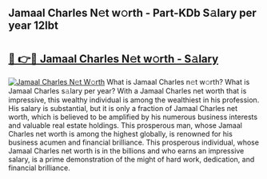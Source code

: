 ## Jamaal Charles N𝚎t w𝚘rth - Part-KDb S𝚊lary per year 12lbt

# <h2><a href="http://gc1d39.nevu.top/?p=Jamaal+Charles">🔗 👉🔴 Jamaal Charles N𝚎t w𝚘rth - S𝚊lary</a></h2>

[![Jamaal Charles N𝚎t W𝚘rth](https://i.imgur.com/Oavwk0R.jpeg)](http://gc1d39.nevu.top/?p=Jamaal+Charles)
What is Jamaal Charles n𝚎t w𝚘rth? What is Jamaal Charles s𝚊lary per year?
With a Jamaal Charles net worth that is impressive, this wealthy individual is among the wealthiest in his profession. His salary is substantial, but it is only a fraction of Jamaal Charles net worth, which is believed to be amplified by his numerous business interests and valuable real estate holdings. This prosperous man, whose Jamaal Charles net worth is among the highest globally, is renowned for his business acumen and financial brilliance. This prosperous individual, whose Jamaal Charles net worth is in the billions and who earns an impressive salary, is a prime demonstration of the might of hard work, dedication, and financial brilliance.
